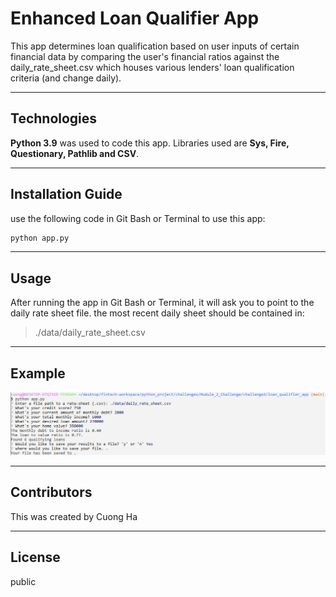 # Enhanced Loan Qualifier App

This app determines loan qualification based on user inputs of certain financial data by comparing the user's financial ratios against the daily_rate_sheet.csv which houses various lenders' loan qualification criteria (and change daily).

---

## Technologies

**Python 3.9** was used to code this app.  Libraries used are **Sys, Fire, Questionary, Pathlib and CSV**.

---

## Installation Guide

use the following code in Git Bash or Terminal to use this app:

```python
python app.py
```

---

## Usage

After running the app in Git Bash or Terminal, it will ask you to point to the daily rate sheet file.  the most recent daily sheet should be contained in:

>./data/daily_rate_sheet.csv

---

## Example
![example of app running](example.png)

---

## Contributors

This was created by Cuong Ha

---

## License

public
